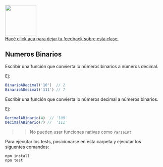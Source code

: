 



<p>
  <a href="https://airtable.com/shr5KEX8NFdrG14j9?prefill_clase=00-IntroToCS">
    <img src="https://static.thenounproject.com/png/204643-200.png" width="100"/>
    <br>
    Hacé click acá para dejar tu feedback sobre esta clase.
  </a>
</p>


## Numeros Binarios

Escribir una función que convierta lo números binarios a números decimal.

Ej:

```js
BinarioADecimal('10')  // 2
BinarioADecimal('111') // 7
```

Escribir una función que convierta lo números decimal a números binarios.

Ej:

```js
DecimalABinario(4)  // '100'
DecimalABinario(7) //  '111'
```

>> No pueden usar funciones nativas como `ParseInt`
>> 

Para ejecutar los tests, posicionarse en esta carpeta y ejecutar los siguentes comandos:
```
npm install
npm test
```
